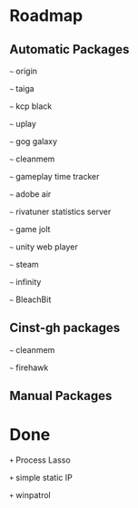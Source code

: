 # Roadmap

## Automatic Packages

`~` origin

`~` taiga

`~` kcp black

`~` uplay

`~` gog galaxy

`~` cleanmem

`~` gameplay time tracker

`~` adobe air

`~` rivatuner statistics server

`~` game jolt

`~` unity web player

`~` steam

`~` infinity

`~` BleachBit

## Cinst-gh packages

`~` cleanmem

`~` firehawk

## Manual Packages

# Done

`+` Process Lasso

`+` simple static IP

`+` winpatrol
